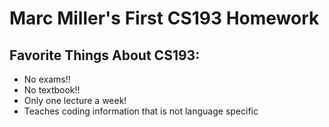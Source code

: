 # Marc Miller's First CS193 Homework

## Favorite Things About CS193:
- No exams!!
- No textbook!!
- Only one lecture a week!
- Teaches coding information that is not language specific

